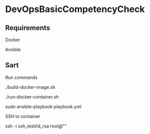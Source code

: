 # DevOpsBasicCompetencyCheck
## Requirements
Docker

Ansible

## Sart

Run commands

./build-docker-image.sh

./run-docker-container.sh

sudo ansible-playbook playbook.yml

SSH to container

ssh -i ssh_test/id_rsa root@"<IP ADDRESS CONTAINER>"
